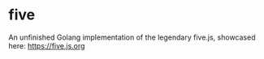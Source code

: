 # five
An unfinished Golang implementation of the legendary five.js, showcased here: https://five.js.org

